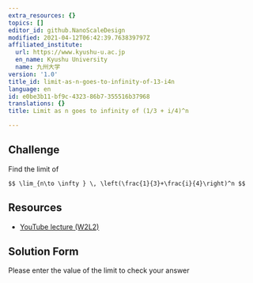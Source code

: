 ```yaml
---
extra_resources: {}
topics: []
editor_id: github.NanoScaleDesign
modified: 2021-04-12T06:42:39.763839797Z
affiliated_institute:
  url: https://www.kyushu-u.ac.jp
  en_name: Kyushu University
  name: 九州大学
version: '1.0'
title_id: limit-as-n-goes-to-infinity-of-13-i4n
language: en
id: e0be3b11-bf9c-4323-86b7-355516b37968
translations: {}
title: Limit as n goes to infinity of (1/3 + i/4)^n

---
```


## Challenge
Find the limit of

`$$ \lim_{n\to \infty } \, \left(\frac{1}{3}+\frac{i}{4}\right)^n $$`


## Resources
- [YouTube lecture (W2L2)](https://www.youtube.com/watch?v=pNwYdyIfTt4&list=PLi7yHjesblV0sSfZzWdSUXGO683n_nJdQ&index=7)


## Solution Form
Please enter the value of the limit to check your answer